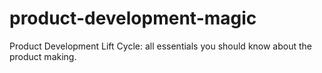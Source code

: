 # product-development-magic
Product Development Lift Cycle: all essentials you should know about the product making.

